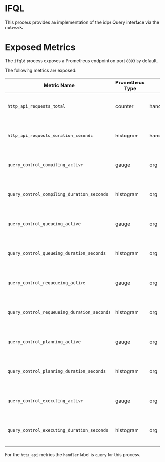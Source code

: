 # IFQL

This process provides an implementation of the idpe.Query interface via the network.

# Exposed Metrics

The `ifqld` process exposes a Prometheus endpoint on port `8093` by default.

The following metrics are exposed:

| Metric Name                                 | Prometheus Type | Labels                     | Description
| -------------                               | --------------- | ---------------            | ---------------                               |
| `http_api_requests_total`                   | counter         | handler,method,path,status | Number of requests received on the server     |
| `http_api_requests_duration_seconds`        | histogram       | handler,method,path,status | Histogram of times spent on all http requests |
| `query_control_compiling_active`            | gauge           | org                        | Number of queries actively compiling          |
| `query_control_compiling_duration_seconds`  | histogram       | org                        | Histogram of times spent compiling queries    |
| `query_control_queueing_active`             | gauge           | org                        | Number of queries actively queueing           |
| `query_control_queueing_duration_seconds`   | histogram       | org                        | Histogram of times spent queueing queries     |
| `query_control_requeueing_active`           | gauge           | org                        | Number of queries actively requeueing         |
| `query_control_requeueing_duration_seconds` | histogram       | org                        | Histogram of times spent requeueing queries   |
| `query_control_planning_active`             | gauge           | org                        | Number of queries actively planning           |
| `query_control_planning_duration_seconds`   | histogram       | org                        | Histogram of times spent planning queries     |
| `query_control_executing_active`            | gauge           | org                        | Number of queries actively executing          |
| `query_control_executing_duration_seconds`  | histogram       | org                        | Histogram of times spent executing queries    |

For the `http_api` metrics the `handler` label is `query` for this process.
